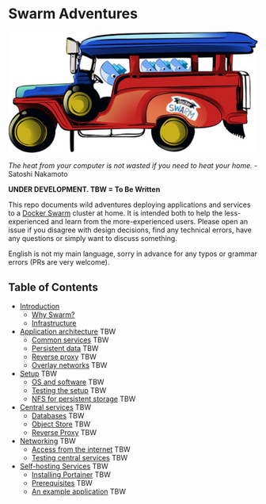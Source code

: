 # Swarm Adventures

![Swarm Adventures](./images/swarm-adventures.jpeg)

*The heat from your computer is not wasted if you need to heat your home.*   - Satoshi Nakamoto

**UNDER DEVELOPMENT. TBW = To Be Written**

This repo documents wild adventures deploying applications and services to a [Docker Swarm](https://docs.docker.com/engine/swarm/) cluster at home. It is intended both to help the less-experienced and learn from the more-experienced users. Please open an issue if you disagree with design decisions, find any technical errors, have any questions or simply want to discuss something.

English is not my main language, sorry in advance for any typos or grammar errors (PRs are very welcome).

## Table of Contents
 - [Introduction](./sections/intro.md)
   - [Why Swarm?](./sections/intro.md#why-swarm?)
   - [Infrastructure](./sections/intro.md#cluster-infrastructure)
 - [Application architecture](./sections/architecture.md) TBW
   - [Common services](./sections/architecture.md#common-services) TBW
   - [Persistent data](./sections/architecture.md#persistent-data) TBW
   - [Reverse proxy](./sections/architecture.md#reverse-proxy) TBW
   - [Overlay networks](./sections/architecture.md#centralservices) TBW
 - [Setup](./sections/setup.md) TBW
   - [OS and software](./sections/setup.md#install) TBW
   - [Testing the setup](./sections/setup.md#testing) TBW
   - [NFS for persistent storage](./sections/setup.md#NFS) TBW
 - [Central services](./sections/services.md) TBW
   - [Databases](./sections/services.md#postgres) TBW
   - [Object Store](./sections/services.md#minio) TBW
   - [Reverse Proxy](./sections/setup.md#traefik) TBW
 - [Networking](./sections/networking.md) TBW
   - [Access from the internet](./sections/networking.md#internet) TBW
   - [Testing central services](./sections/networking.md#testing) TBW
 - [Self-hosting Services](./sections/deploy.md) TBW
   - [Installing Portainer](./sections/deploy.md#portainer) TBW
   - [Prerequisites](./sections/deploy.md#prerequisites) TBW
   - [An example application](./sections/deploy.md#example) TBW
